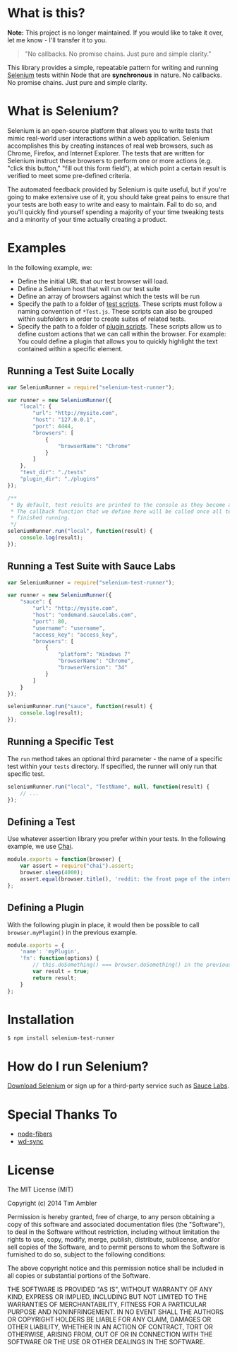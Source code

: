 # What is this?

**Note:** This project is no longer maintained. If you would like to take it over, let me know - I'll transfer it to you.

> "No callbacks. No promise chains. Just pure and simple clarity."

This library provides a simple, repeatable pattern for writing and running [Selenium](http://docs.seleniumhq.org/) tests within Node that are **synchronous** in nature. No callbacks. No promise chains. Just pure and simple clarity.

# What is Selenium?

Selenium is an open-source platform that allows you to write tests that mimic real-world user interactions within a web application. Selenium accomplishes this by creating instances of real web browsers, such as Chrome, Firefox, and Internet Explorer. The tests that are written for Selenium instruct these browsers to perform one or more actions (e.g. "click this button," "fill out this form field"), at which point a certain result is verified to meet some pre-defined criteria.

The automated feedback provided by Selenium is quite useful, but if you're going to make extensive use of it, you should take great pains to ensure that your tests are both easy to write and easy to maintain. Fail to do so, and you'll quickly find yourself spending a majority of your time tweaking tests and a minority of your time actually creating a product.

# Examples

In the following example, we:

* Define the initial URL that our test browser will load.
* Define a Selenium host that will run our test suite
* Define an array of browsers against which the tests will be run
* Specify the path to a folder of [test scripts](#tests). These scripts must follow a naming convention of `*Test.js`. These scripts can also be grouped within subfolders in order to create suites of related tests.
* Specify the path to a folder of [plugin scripts](#plugins). These scripts allow us to define custom actions that we can call within the browser. For example: You could define a plugin that allows you to quickly highlight the text contained within a specific element.

## Running a Test Suite Locally

```javascript
var SeleniumRunner = require("selenium-test-runner");

var runner = new SeleniumRunner({
	"local": {
		"url": "http://mysite.com",
		"host": "127.0.0.1",
		"port": 4444,
		"browsers": [
			{
				"browserName": "Chrome"
			}
		]
	},
    "test_dir": "./tests"
    "plugin_dir": "./plugins"
});

/**
 * By default, test results are printed to the console as they become available.
 * The callback function that we define here will be called once all tests have
 * finished running.
 */
seleniumRunner.run("local", function(result) {
    console.log(result);
});
```

## Running a Test Suite with Sauce Labs

```javascript
var SeleniumRunner = require("selenium-test-runner");

var runner = new SeleniumRunner({
	"sauce": {
		"url": "http://mysite.com",
		"host": "ondemand.saucelabs.com",
		"port": 80,
		"username": "username",
		"access_key": "access_key",
		"browsers": [
			{
				"platform": "Windows 7"
				"browserName": "Chrome",
				"browserVersion": "34"
			}
		]
	}
});

seleniumRunner.run("sauce", function(result) {
	console.log(result);
});
```

## Running a Specific Test

The `run` method takes an optional third parameter - the name of a specific test within your `tests` directory. If specified, the runner will only run that specific test.

```javascript
seleniumRunner.run("local", "TestName", null, function(result) {
	// ...
});
```

<a name="tests"></a>
## Defining a Test

Use whatever assertion library you prefer within your tests. In the following example, we use [Chai](http://chaijs.com/).

```javascript
module.exports = function(browser) {
    var assert = require("chai").assert;
    browser.sleep(4000);
    assert.equal(browser.title(), 'reddit: the front page of the internet');
};
```

<a name="plugins"></a>
## Defining a Plugin

With the following plugin in place, it would then be possible to call `browser.myPlugin()` in the previous example.

```javascript
module.exports = {
	'name': 'myPlugin',
	'fn': function(options) {
		// this.doSomething() === browser.doSomething() in the previous example.
		var result = true;
		return result;
	}
};
```

# Installation

```
$ npm install selenium-test-runner
```

# How do I run Selenium?

[Download Selenium](http://docs.seleniumhq.org/) or sign up for a third-party service such as [Sauce Labs](https://saucelabs.com/).

# Special Thanks To

* [node-fibers](https://github.com/laverdet/node-fibers)
* [wd-sync](https://github.com/sebv/node-wd-sync)

# License

The MIT License (MIT)

Copyright (c) 2014 Tim Ambler

Permission is hereby granted, free of charge, to any person obtaining a copy
of this software and associated documentation files (the "Software"), to deal
in the Software without restriction, including without limitation the rights
to use, copy, modify, merge, publish, distribute, sublicense, and/or sell
copies of the Software, and to permit persons to whom the Software is
furnished to do so, subject to the following conditions:

The above copyright notice and this permission notice shall be included in all
copies or substantial portions of the Software.

THE SOFTWARE IS PROVIDED "AS IS", WITHOUT WARRANTY OF ANY KIND, EXPRESS OR
IMPLIED, INCLUDING BUT NOT LIMITED TO THE WARRANTIES OF MERCHANTABILITY,
FITNESS FOR A PARTICULAR PURPOSE AND NONINFRINGEMENT. IN NO EVENT SHALL THE
AUTHORS OR COPYRIGHT HOLDERS BE LIABLE FOR ANY CLAIM, DAMAGES OR OTHER
LIABILITY, WHETHER IN AN ACTION OF CONTRACT, TORT OR OTHERWISE, ARISING FROM,
OUT OF OR IN CONNECTION WITH THE SOFTWARE OR THE USE OR OTHER DEALINGS IN THE
SOFTWARE.
